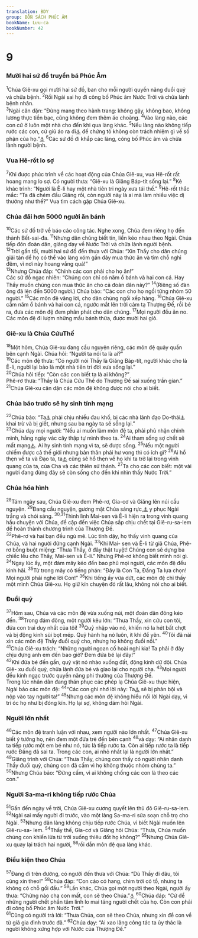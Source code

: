 ```yaml
---
translation: BDY
group: BỐN SÁCH PHÚC ÂM
bookName: Lưu-ca 
bookNumber: 42
---
```


<div class="title"><h1>9</h1><h3>Mười hai sứ đồ truyền bá Phúc Âm</h3></div>
<span class="verse lu_9_1"><sup>1</sup>Chúa Giê-xu gọi mười hai sứ đồ, ban cho mỗi người quyền năng đuổi quỷ và chữa bệnh. </span>
<span class="verse lu_9_2"><sup>2</sup>Rồi Ngài sai họ đi công bố Phúc âm Nước Trời và chữa lành bệnh nhân.<br/></span>
<span class="verse lu_9_3"><sup>3</sup>Ngài căn dặn: “Đừng mang theo hành trang: không gậy, không bao, không lương thực tiền bạc, cũng không đem thêm áo choàng. </span>
<span class="verse lu_9_4"><sup>4</sup>Vào làng nào, các con cứ ở luôn một nhà cho đến khi qua làng khác. </span>
<span class="verse lu_9_5"><sup>5</sup>Nếu làng nào không tiếp rước các con, cứ giũ áo ra đi<a href="#" data-toggle="tooltip" data-placement="bottom" title="Nt Con Loài Người">⚓</a> để chứng tỏ không còn trách nhiệm gì về số phận của họ.”<a href="#" data-toggle="tooltip" data-placement="bottom" title="Ctd Xin để con đi chôn cất cha con trước, rồi con sẽ theo Chúa">⚓</a> </span>
<span class="verse lu_9_6"><sup>6</sup>Các sứ đồ đi khắp các làng, công bố Phúc âm và chữa lành người bệnh.</span>
<div class="title"><h3>Vua Hê-rốt lo sợ</h3></div>
<span class="verse lu_9_7"><sup>7</sup>Khi được phúc trình về các hoạt động của Chúa Giê-xu, vua Hê-rốt rất hoang mang lo sợ. Có người thưa: “Giê-xu là Giăng Báp-tít sống lại.” </span>
<span class="verse lu_9_8"><sup>8</sup>Kẻ khác trình: “Người là Ê-li hay một nhà tiên tri ngày xưa tái thế.” </span>
<span class="verse lu_9_9"><sup>9</sup>Hê-rốt thắc mắc: “Ta đã chém đầu Giăng rồi, còn người này là ai mà làm nhiều việc dị thường như thế?” Vua tìm cách gặp Chúa Giê-xu.</span>
<div class="title"><h3>Chúa đãi hơn 5000 người ăn bánh</h3></div>
<span class="verse lu_9_10"><sup>10</sup>Các sứ đồ trở về báo cáo công tác. Nghe xong, Chúa đem riêng họ đến thành Bết-sai-đa. </span>
<span class="verse lu_9_11"><sup>11</sup>Nhưng dân chúng biết tin, liền kéo nhau theo Ngài. Chúa tiếp đón đoàn dân, giảng dạy về Nước Trời và chữa lành người bệnh.<br/></span>
<span class="verse lu_9_12"><sup>12</sup>Trời gần tối, mười hai sứ đồ đến thưa với Chúa: “Xin Thầy cho dân chúng giải tán để họ có thể vào làng xóm gần đây mua thức ăn và tìm chỗ nghỉ đêm, vì nơi này hoang vắng quá!”<br/></span>
<span class="verse lu_9_13"><sup>13</sup>Nhưng Chúa đáp: “Chính các con phải cho họ ăn!”<br/>Các sứ đồ ngạc nhiên: “Chúng con chỉ có năm ổ bánh và hai con cá. Hay Thầy muốn chúng con mua thức ăn cho cả đoàn dân này?” </span>
<span class="verse lu_9_14"><sup>14</sup>(Riêng số đàn ông đã lên đến 5000 người.) Chúa bảo: “Các con cho họ ngồi từng nhóm 50 người.” </span>
<span class="verse lu_9_15"><sup>15</sup>Các môn đệ vâng lời, cho dân chúng ngồi xếp hàng. </span>
<span class="verse lu_9_16"><sup>16</sup>Chúa Giê-xu cầm năm ổ bánh và hai con cá, ngước mắt lên trời cảm tạ Thượng Đế, rồi bẻ ra, đưa các môn đệ đem phân phát cho dân chúng. </span>
<span class="verse lu_9_17"><sup>17</sup>Mọi người đều ăn no. Các môn đệ đi lượm những mẩu bánh thừa, được mười hai giỏ.</span>
<div class="title"><h3>Giê-xu là Chúa CứuThế</h3></div>
<span class="verse lu_9_18"><sup>18</sup>Một hôm, Chúa Giê-xu đang cầu nguyện riêng, các môn đệ quây quần bên cạnh Ngài. Chúa hỏi: “Người ta nói ta là ai?&#34;<br/></span>
<span class="verse lu_9_19"><sup>19</sup>Các môn đệ thưa: “Có người nói Thầy là Giăng Báp-tít, người khác cho là Ê-li, người lại bảo là một nhà tiên tri đời xưa sống lại.”<br/></span>
<span class="verse lu_9_20"><sup>20</sup>Chúa hỏi tiếp: “Còn các con biết ta là ai không?”<br/>Phê-rơ thưa: “Thầy là Chúa Cứu Thế do Thượng Đế sai xuống trần gian.” </span>
<span class="verse lu_9_21"><sup>21</sup>Chúa Giê-xu căn dặn các môn đệ không được nói cho ai biết.</span>
<div class="title"><h3>Chúa báo trước sẽ hy sinh tính mạng</h3></div>
<span class="verse lu_9_22"><sup>22</sup>Chúa bảo: “Ta<a href="#" data-toggle="tooltip" data-placement="bottom" title="Nt Con Loài Người">⚓</a> phải chịu nhiều đau khổ, bị các nhà lãnh đạo Do-thái<a href="#" data-toggle="tooltip" data-placement="bottom" title="Nt các trưởng lão,trưởng tế và thầy dạy luật">⚓</a> khai trừ và bị giết, nhưng sau ba ngày ta sẽ sống lại.”<br/></span>
<span class="verse lu_9_23"><sup>23</sup>Chúa dạy mọi người: “Nếu ai muốn làm môn đệ ta, phải phủ nhận chính mình, hằng ngày vác cây thập tự mình theo ta. </span>
<span class="verse lu_9_24"><sup>24</sup>Ai tham sống sợ chết sẽ mất mạng<a href="#" data-toggle="tooltip" data-placement="bottom" title="Ctd linh hồn">⚓</a>. Ai hy sinh tính mạng vì ta, sẽ được sống. </span>
<span class="verse lu_9_25"><sup>25</sup>Nếu một người chiếm được cả thế giới nhưng bản thân phải hư vong thì có ích gì? </span>
<span class="verse lu_9_26"><sup>26</sup>Ai hổ thẹn về ta và Đạo ta, ta<a href="#" data-toggle="tooltip" data-placement="bottom" title="Nt Con Loài Người">⚓</a> cũng sẽ hổ thẹn về họ khi ta trở lại trong vinh quang của ta, của Cha và các thiên sứ thánh. </span>
<span class="verse lu_9_27"><sup>27</sup>Ta cho các con biết: một vài người đang đứng đây sẽ còn sống cho đến khi nhìn thấy Nước Trời.”</span>
<div class="title"><h3>Chúa hóa hình</h3></div>
<span class="verse lu_9_28"><sup>28</sup>Tám ngày sau, Chúa Giê-xu đem Phê-rơ, Gia-cơ và Giăng lên núi cầu nguyện. </span>
<span class="verse lu_9_29"><sup>29</sup>Đang cầu nguyện, gương mặt Chúa sáng rực,<a href="#" data-toggle="tooltip" data-placement="bottom" title="Nt biến đổi">⚓</a> y phục Ngài trắng và chói sáng. </span>
<span class="verse lu_9_30 lu_9_31"><sup>30,31</sup>Thình lình Mai-sen và Ê-li hiện ra trong vinh quang hầu chuyện với Chúa, đề cập đến việc Chúa sắp chịu chết tại Giê-ru-sa-lem để hoàn thành chương trình của Thượng Đế.<br/></span>
<span class="verse lu_9_32"><sup>32</sup>Phê-rơ và hai bạn đều ngủ mê. Lúc tỉnh dậy, họ thấy vinh quang của Chúa, và hai người đứng cạnh Ngài. </span>
<span class="verse lu_9_33"><sup>33</sup>Khi Mai- sen và Ê-li từ giã Chúa, Phê-rơ bỗng buột miệng: “Thưa Thầy, ở đây thật tuyệt! Chúng con sẽ dựng ba chiếc lều cho Thầy, Mai-sen và Ê-li.” Nhưng Phê-rơ không biết mình nói gì.<br/></span>
<span class="verse lu_9_34"><sup>34</sup>Ngay lúc ấy, một đám mây kéo đến bao phủ mọi người, các môn đệ đều kinh hãi. </span>
<span class="verse lu_9_35"><sup>35</sup>Từ trong mây có tiếng phán: “Đây là Con Ta, Đấng Ta lựa chọn! Mọi người phải nghe lời Con!” </span>
<span class="verse lu_9_36"><sup>36</sup>Khi tiếng ấy vừa dứt, các môn đệ chỉ thấy một mình Chúa Giê-xu. Họ giữ kín chuyện đó rất lâu, không nói cho ai biết.</span>
<div class="title"><h3>Đuổi quỷ</h3></div>
<span class="verse lu_9_37"><sup>37</sup>Hôm sau, Chúa và các môn đệ vừa xuống núi, một đoàn dân đông kéo đến. </span>
<span class="verse lu_9_38"><sup>38</sup>Trong đám đông, một người kêu lớn: “Thưa Thầy, xin cứu con tôi, đứa con trai duy nhất của tôi! </span>
<span class="verse lu_9_39"><sup>39</sup>Quỷ nhập vào nó, khiến nó la hét bất chợt và bị động kinh sùi bọt mép. Quỷ hành hạ nó luôn, ít khi để yên. </span>
<span class="verse lu_9_40"><sup>40</sup>Tôi đã nài xin các môn đệ Thầy đuổi quỷ cho, nhưng họ không đuổi nổi.”<br/></span>
<span class="verse lu_9_41"><sup>41</sup>Chúa Giê-xu trách: “Những người ngoan cố hoài nghi kia! Ta phải ở đây chịu đựng anh em đến bao giờ? Đem đứa bé lại đây!”<br/></span>
<span class="verse lu_9_42"><sup>42</sup>Khi đứa bé đến gần, quỷ vật nó nhào xuống đất, động kinh dữ dội. Chúa Giê- xu đuổi quỷ, chữa lành đứa bé và giao lại cho người cha. </span>
<span class="verse lu_9_43"><sup>43</sup>Mọi người đều kinh ngạc trước quyền năng phi thường của Thượng Đế.<br/>Trong lúc nhân dân đang thán phục các phép lạ Chúa Giê-xu thực hiện, Ngài bảo các môn đệ: </span>
<span class="verse lu_9_44"><sup>44</sup>“Các con ghi nhớ lời này: Ta<a href="#" data-toggle="tooltip" data-placement="bottom" title="Nt Con Loài Người">⚓</a> sẽ bị phản bội và nộp vào tay người ta!” </span>
<span class="verse lu_9_45"><sup>45</sup>Nhưng các môn đệ không  hiểu nổi lời Ngài dạy, vì trí óc họ như bị đóng kín. Họ lại sợ, không dám hỏi Ngài.</span>
<div class="title"><h3>Người lớn nhất</h3></div>
<span class="verse lu_9_46"><sup>46</sup>Các môn đệ tranh luận với nhau, xem người nào lớn nhất. </span>
<span class="verse lu_9_47"><sup>47</sup>Chúa Giê-xu biết ý tưởng họ, nên đem một đứa trẻ đến bên cạnh </span>
<span class="verse lu_9_48"><sup>48</sup>và dạy: “Ai nhân danh ta tiếp rước một em bé như nó, tức là tiếp rước ta. Còn ai tiếp rước ta là tiếp rước Đấng đã sai ta. Trong các con, ai nhỏ nhất lại là người lớn nhất.”<br/></span>
<span class="verse lu_9_49"><sup>49</sup>Giăng trình với Chúa: “Thưa Thầy, chúng con thấy có người nhân danh Thầy đuổi quỷ, chúng con đã cấm vì họ không thuộc nhóm chúng ta.”<br/></span>
<span class="verse lu_9_50"><sup>50</sup>Nhưng Chúa bảo: “Đừng cấm, vì ai không chống các con là theo các con.”</span>
<div class="title"><h3>Người Sa-ma-ri không tiếp rước Chúa</h3></div>
<span class="verse lu_9_51"><sup>51</sup>Gần đến ngày về trời, Chúa Giê-xu cương quyết lên thủ đô Giê-ru-sa-lem. </span>
<span class="verse lu_9_52"><sup>52</sup>Ngài sai mấy người đi trước, vào một làng Sa-ma-ri sửa soạn chỗ trọ cho Ngài. </span>
<span class="verse lu_9_53"><sup>53</sup>Nhưng dân làng không chịu tiếp rước Chúa, vì biết Ngài muốn lên Giê-ru-sa- lem. </span>
<span class="verse lu_9_54"><sup>54</sup>Thấy thế, Gia-cơ và Giăng hỏi Chúa: “Thưa, Chúa muốn chúng con khiến lửa từ trời xuống thiêu đốt họ không?” </span>
<span class="verse lu_9_55"><sup>55</sup>Nhưng Chúa Giê-xu quay lại trách hai người, </span>
<span class="verse lu_9_56"><sup>56</sup>rồi dẫn môn đệ qua làng khác.</span>
<div class="title"><h3>Điều kiện theo Chúa</h3></div>
<span class="verse lu_9_57"><sup>57</sup>Đang đi trên đường, có người đến thưa với Chúa: “Dù Thầy đi đâu, tôi cũng xin theo!” </span>
<span class="verse lu_9_58"><sup>58</sup>Chúa đáp: “Con cáo có hang, chim trời có tổ, nhưng ta không có chỗ gối đầu.” </span>
<span class="verse lu_9_59"><sup>59</sup>Lần khác, Chúa gọi một người theo Ngài, người ấy thưa: “Chừng nào cha con mất, con sẽ theo Chúa.”<a href="#" data-toggle="tooltip" data-placement="bottom" title="Ctd Xin để con đi chôn cất cha con trước, rồi con sẽ theo Chúa.">⚓</a> </span>
<span class="verse lu_9_60"><sup>60</sup>Chúa đáp: “Cứ để những người chết phần tâm linh lo mai táng người chết của họ. Còn con phải đi công bố Phúc âm Nước Trời.”<br/></span>
<span class="verse lu_9_61"><sup>61</sup>Cũng có người trả lời: “Thưa Chúa, con sẽ theo Chúa, nhưng xin để con về từ giã gia đình trước đã.” </span>
<span class="verse lu_9_62"><sup>62</sup>Chúa dạy: “Ai xao lãng công tác ta ủy thác là người không xứng hợp với Nước của Thượng Đế.”</span>
